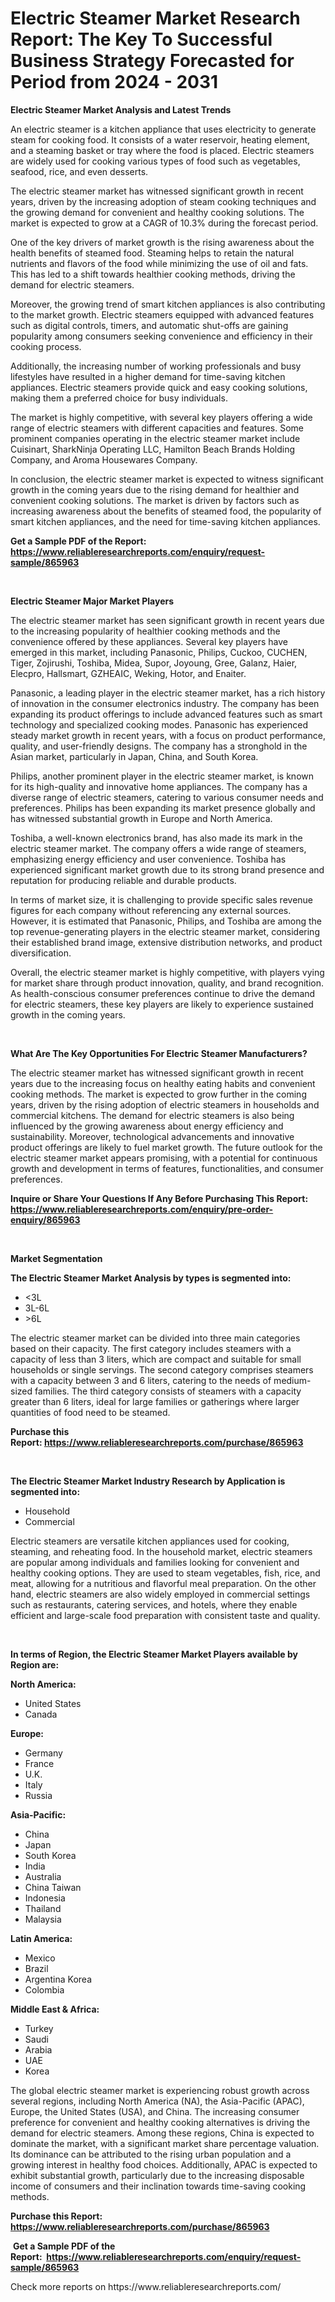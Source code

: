 <p><h1>Electric Steamer Market Research Report: The Key To Successful Business Strategy Forecasted for Period from 2024 - 2031</h1></p><p><strong>Electric Steamer Market Analysis and Latest Trends</strong></p>
<p><p>An electric steamer is a kitchen appliance that uses electricity to generate steam for cooking food. It consists of a water reservoir, heating element, and a steaming basket or tray where the food is placed. Electric steamers are widely used for cooking various types of food such as vegetables, seafood, rice, and even desserts.</p><p>The electric steamer market has witnessed significant growth in recent years, driven by the increasing adoption of steam cooking techniques and the growing demand for convenient and healthy cooking solutions. The market is expected to grow at a CAGR of 10.3% during the forecast period.</p><p>One of the key drivers of market growth is the rising awareness about the health benefits of steamed food. Steaming helps to retain the natural nutrients and flavors of the food while minimizing the use of oil and fats. This has led to a shift towards healthier cooking methods, driving the demand for electric steamers.</p><p>Moreover, the growing trend of smart kitchen appliances is also contributing to the market growth. Electric steamers equipped with advanced features such as digital controls, timers, and automatic shut-offs are gaining popularity among consumers seeking convenience and efficiency in their cooking process.</p><p>Additionally, the increasing number of working professionals and busy lifestyles have resulted in a higher demand for time-saving kitchen appliances. Electric steamers provide quick and easy cooking solutions, making them a preferred choice for busy individuals.</p><p>The market is highly competitive, with several key players offering a wide range of electric steamers with different capacities and features. Some prominent companies operating in the electric steamer market include Cuisinart, SharkNinja Operating LLC, Hamilton Beach Brands Holding Company, and Aroma Housewares Company.</p><p>In conclusion, the electric steamer market is expected to witness significant growth in the coming years due to the rising demand for healthier and convenient cooking solutions. The market is driven by factors such as increasing awareness about the benefits of steamed food, the popularity of smart kitchen appliances, and the need for time-saving kitchen appliances.</p></p>
<p><strong>Get a Sample PDF of the Report:&nbsp; <a href="https://www.reliableresearchreports.com/enquiry/request-sample/865963">https://www.reliableresearchreports.com/enquiry/request-sample/865963</a></strong></p>
<p>&nbsp;</p>
<p><strong>Electric Steamer Major Market Players</strong></p>
<p><p>The electric steamer market has seen significant growth in recent years due to the increasing popularity of healthier cooking methods and the convenience offered by these appliances. Several key players have emerged in this market, including Panasonic, Philips, Cuckoo, CUCHEN, Tiger, Zojirushi, Toshiba, Midea, Supor, Joyoung, Gree, Galanz, Haier, Elecpro, Hallsmart, GZHEAIC, Weking, Hotor, and Enaiter.</p><p>Panasonic, a leading player in the electric steamer market, has a rich history of innovation in the consumer electronics industry. The company has been expanding its product offerings to include advanced features such as smart technology and specialized cooking modes. Panasonic has experienced steady market growth in recent years, with a focus on product performance, quality, and user-friendly designs. The company has a stronghold in the Asian market, particularly in Japan, China, and South Korea.</p><p>Philips, another prominent player in the electric steamer market, is known for its high-quality and innovative home appliances. The company has a diverse range of electric steamers, catering to various consumer needs and preferences. Philips has been expanding its market presence globally and has witnessed substantial growth in Europe and North America.</p><p>Toshiba, a well-known electronics brand, has also made its mark in the electric steamer market. The company offers a wide range of steamers, emphasizing energy efficiency and user convenience. Toshiba has experienced significant market growth due to its strong brand presence and reputation for producing reliable and durable products.</p><p>In terms of market size, it is challenging to provide specific sales revenue figures for each company without referencing any external sources. However, it is estimated that Panasonic, Philips, and Toshiba are among the top revenue-generating players in the electric steamer market, considering their established brand image, extensive distribution networks, and product diversification.</p><p>Overall, the electric steamer market is highly competitive, with players vying for market share through product innovation, quality, and brand recognition. As health-conscious consumer preferences continue to drive the demand for electric steamers, these key players are likely to experience sustained growth in the coming years.</p></p>
<p>&nbsp;</p>
<p><strong>What Are The Key Opportunities For Electric Steamer Manufacturers?</strong></p>
<p><p>The electric steamer market has witnessed significant growth in recent years due to the increasing focus on healthy eating habits and convenient cooking methods. The market is expected to grow further in the coming years, driven by the rising adoption of electric steamers in households and commercial kitchens. The demand for electric steamers is also being influenced by the growing awareness about energy efficiency and sustainability. Moreover, technological advancements and innovative product offerings are likely to fuel market growth. The future outlook for the electric steamer market appears promising, with a potential for continuous growth and development in terms of features, functionalities, and consumer preferences.</p></p>
<p><strong>Inquire or Share Your Questions If Any Before Purchasing This Report: <a href="https://www.reliableresearchreports.com/enquiry/pre-order-enquiry/865963">https://www.reliableresearchreports.com/enquiry/pre-order-enquiry/865963</a></strong></p>
<p>&nbsp;</p>
<p><strong>Market Segmentation</strong></p>
<p><strong>The Electric Steamer Market Analysis by types is segmented into:</strong></p>
<p><ul><li><3L</li><li>3L-6L</li><li>>6L</li></ul></p>
<p><p>The electric steamer market can be divided into three main categories based on their capacity. The first category includes steamers with a capacity of less than 3 liters, which are compact and suitable for small households or single servings. The second category comprises steamers with a capacity between 3 and 6 liters, catering to the needs of medium-sized families. The third category consists of steamers with a capacity greater than 6 liters, ideal for large families or gatherings where larger quantities of food need to be steamed.</p></p>
<p><strong>Purchase this Report:&nbsp;<a href="https://www.reliableresearchreports.com/purchase/865963">https://www.reliableresearchreports.com/purchase/865963</a></strong></p>
<p>&nbsp;</p>
<p><strong>The Electric Steamer Market Industry Research by Application is segmented into:</strong></p>
<p><ul><li>Household</li><li>Commercial</li></ul></p>
<p><p>Electric steamers are versatile kitchen appliances used for cooking, steaming, and reheating food. In the household market, electric steamers are popular among individuals and families looking for convenient and healthy cooking options. They are used to steam vegetables, fish, rice, and meat, allowing for a nutritious and flavorful meal preparation. On the other hand, electric steamers are also widely employed in commercial settings such as restaurants, catering services, and hotels, where they enable efficient and large-scale food preparation with consistent taste and quality.</p></p>
<p>&nbsp;</p>
<p><strong>In terms of Region, the Electric Steamer Market Players available by Region are:</strong></p>
<p>
    <p> <strong> North America: </strong>
        <ul>
            <li>United States</li>
            <li>Canada</li>
        </ul>
        </p> 
    <p> <strong> Europe: </strong>
        <ul>
            <li>Germany</li>
            <li>France</li>
            <li>U.K.</li>
            <li>Italy</li>
            <li>Russia</li>
        </ul>
        </p> 
    <p> <strong> Asia-Pacific: </strong>
        <ul>
            <li>China</li>
            <li>Japan</li>
            <li>South Korea</li>
            <li>India</li>
            <li>Australia</li>
            <li>China Taiwan</li>
            <li>Indonesia</li>
            <li>Thailand</li>
            <li>Malaysia</li>
        </ul>
        </p> 
    <p> <strong> Latin America: </strong>
        <ul>
            <li>Mexico</li>
            <li>Brazil</li>
            <li>Argentina Korea</li>
            <li>Colombia</li>
        </ul>
        </p> 
    <p> <strong> Middle East & Africa: </strong>
        <ul>
            <li>Turkey</li>
            <li>Saudi</li>
            <li>Arabia</li>
            <li>UAE</li>
            <li>Korea</li>
        </ul>
    </p>
    </p>
<p><p>The global electric steamer market is experiencing robust growth across several regions, including North America (NA), the Asia-Pacific (APAC), Europe, the United States (USA), and China. The increasing consumer preference for convenient and healthy cooking alternatives is driving the demand for electric steamers. Among these regions, China is expected to dominate the market, with a significant market share percentage valuation. Its dominance can be attributed to the rising urban population and a growing interest in healthy food choices. Additionally, APAC is expected to exhibit substantial growth, particularly due to the increasing disposable income of consumers and their inclination towards time-saving cooking methods.</p></p>
<p><strong>Purchase this Report: <a href="https://www.reliableresearchreports.com/purchase/865963">https://www.reliableresearchreports.com/purchase/865963</a></strong></p>
<p>&nbsp;<strong>Get a Sample PDF of the Report:&nbsp;&nbsp;<a href="https://www.reliableresearchreports.com/enquiry/request-sample/865963">https://www.reliableresearchreports.com/enquiry/request-sample/865963</a></strong></p>
<p><strong></strong></p>
<p>Check more reports on https://www.reliableresearchreports.com/</p>
